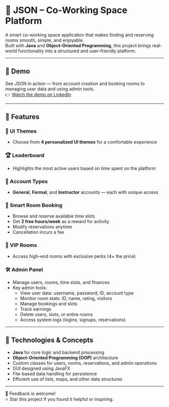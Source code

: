 # 🏢 JSON – Co-Working Space Platform

A smart co-working space application that makes finding and reserving rooms smooth, simple, and enjoyable.  
Built with **Java** and **Object-Oriented Programming**, this project brings real-world functionality into a structured and user-friendly platform.

---

## 🎥 Demo

See JSON in action — from account creation and booking rooms to managing user data and using admin tools.  
👉 [Watch the demo on LinkedIn](https://www.linkedin.com/posts/abdelazizadel_introducing-whats-wrong-a-custom-built-activity-7331397057112444929-TxrB?utm_source=social_share_send&utm_medium=member_desktop_web&rcm=ACoAADaCgBMBzV7FlkRFVyTib3IPTd5a6hxzLkA)

---

## 🚀 Features

### 🎨 UI Themes
- Choose from **4 personalized UI themes** for a comfortable experience

### 🏆 Leaderboard
- Highlights the most active users based on time spent on the platform

### 🔐 Account Types
- **General**, **Formal**, and **Instructor** accounts — each with unique access

### 📅 Smart Room Booking
- Browse and reserve available time slots  
- Get **2 free hours/week** as a reward for activity  
- Modify reservations anytime  
- Cancellation incurs a fee

### 👑 VIP Rooms
- Access high-end rooms with exclusive perks (4× the price)

### 🛠️ Admin Panel
- Manage users, rooms, time slots, and finances
- Key admin tools:
  - View user data: username, password, ID, account type
  - Monitor room stats: ID, name, rating, visitors
  - Manage bookings and slots
  - Track earnings
  - Delete users, slots, or entire rooms
  - Access system logs (logins, signups, reservations)

---

## 🧠 Technologies & Concepts

- **Java** for core logic and backend processing  
- **Object-Oriented Programming (OOP)** architecture  
- Custom classes for users, rooms, reservations, and admin operations  
- GUI designed using JavaFX  
- File-based data handling for persistence  
- Efficient use of lists, maps, and other data structures

---

💬 Feedback is welcome!  
⭐ Star this project if you found it helpful or inspiring.
